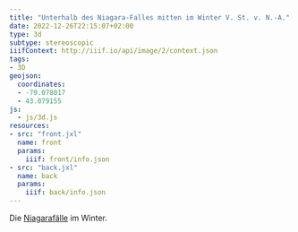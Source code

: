 ```yaml
---
title: "Unterhalb des Niagara-Falles mitten im Winter V. St. v. N.-A."
date: 2022-12-26T22:15:07+02:00
type: 3d
subtype: stereoscopic
iiifContext: http://iiif.io/api/image/2/context.json
tags:
- 3D
geojson:
  coordinates:
  - -79.078017
  - 43.079155
js:
  - js/3d.js
resources:
- src: "front.jxl"
  name: front
  params:
    iiif: front/info.json
- src: "back.jxl"
  name: back
  params:
    iiif: back/info.json
---
```


Die [Niagarafälle](https://de.wikipedia.org/wiki/Niagaraf%C3%A4lle) im Winter.
